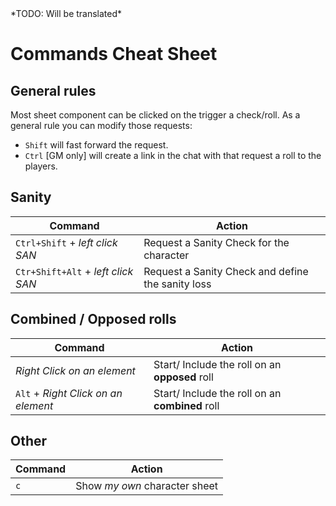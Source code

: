 <!--- This file is auto generated from module/manual/de/commands_cheat_sheet.md -->*TODO: Will be translated*

# Commands Cheat Sheet

## General rules

Most sheet component can be clicked on the trigger a check/roll.
As a general rule you can modify those requests:

- `Shift` will fast forward the request.
- `Ctrl` [GM only] will create a link in the chat with that request a roll to the players.

## Sanity

| Command                            | Action                                            |
| ---------------------------------- | ------------------------------------------------- |
| `Ctrl+Shift` + _left click SAN_    | Request a Sanity Check for the character          |
| `Ctr+Shift+Alt` + _left click SAN_ | Request a Sanity Check and define the sanity loss |

## Combined / Opposed rolls

| Command                             | Action                                          |
| ----------------------------------- | ----------------------------------------------- |
| _Right Click on an element_         | Start/ Include the roll on an **opposed** roll  |
| `Alt` + _Right Click on an element_ | Start/ Include the roll on an **combined** roll |

## Other

| Command | Action                        |
| ------- | ----------------------------- |
| `c`     | Show _my own_ character sheet |
